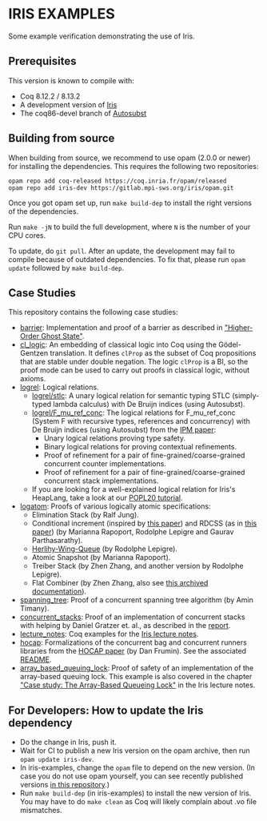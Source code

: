 # IRIS EXAMPLES

Some example verification demonstrating the use of Iris.

## Prerequisites

This version is known to compile with:

 - Coq 8.12.2 / 8.13.2
 - A development version of [Iris](https://gitlab.mpi-sws.org/iris/iris)
 - The coq86-devel branch of [Autosubst](https://github.com/uds-psl/autosubst)

## Building from source

When building from source, we recommend to use opam (2.0.0 or newer) for
installing the dependencies.  This requires the following two repositories:

    opam repo add coq-released https://coq.inria.fr/opam/released
    opam repo add iris-dev https://gitlab.mpi-sws.org/iris/opam.git

Once you got opam set up, run `make build-dep` to install the right versions
of the dependencies.

Run `make -jN` to build the full development, where `N` is the number of your
CPU cores.

To update, do `git pull`.  After an update, the development may fail to compile
because of outdated dependencies.  To fix that, please run `opam update`
followed by `make build-dep`.

## Case Studies

This repository contains the following case studies:

* [barrier](theories/barrier): Implementation and proof of a barrier as
  described in ["Higher-Order Ghost State"](http://doi.acm.org/10.1145/2818638).
* [cl_logic](theories/cl_logic): An embedding of classical logic into Coq using
  the Gödel-Gentzen translation. It defines `clProp` as the subset of Coq
  propositions that are stable under double negation. The logic `clProp` is a
  BI, so the proof mode can be used to carry out proofs in classical logic,
  without axioms.
* [logrel](theories/logrel): Logical relations.
  - [logrel/stlc](theories/logrel/stlc): A unary logical relation for semantic
    typing STLC (simply-typed lambda calculus) with De Bruijn indices (using
    Autosubst).
  - [logrel/F_mu_ref_conc](theories/logrel/F_mu_ref_conc): The logical relations
    for F_mu_ref_conc (System F with recursive types, references and concurrency)
    with De Bruijn indices (using Autosubst) from the
    [IPM paper](http://doi.acm.org/10.1145/3093333.3009855):
    + Unary logical relations proving type safety.
    + Binary logical relations for proving contextual refinements.
    + Proof of refinement for a pair of fine-grained/coarse-grained
      concurrent counter implementations.
    + Proof of refinement for a pair of fine-grained/coarse-grained
      concurrent stack implementations.
  - If you are looking for a well-explained logical relation for Iris's HeapLang,
    take a look at our [POPL20 tutorial](https://gitlab.mpi-sws.org/iris/tutorial-popl20/).
* [logatom](theories/logrel_heaplang): Proofs of various logically atomic specifications:
  - Elimination Stack (by Ralf Jung).
  - Conditional increment (inspired by [this paper](https://people.mpi-sws.org/~dreyer/papers/relcon/paper.pdf))
    and RDCSS (as in [this paper](https://timharris.uk/papers/2002-disc.pdf))
    (by Marianna Rapoport, Rodolphe Lepigre and Gaurav Parthasarathy).
  - [Herlihy-Wing-Queue](https://cs.brown.edu/~mph/HerlihyW90/p463-herlihy.pdf)
    (by Rodolphe Lepigre).
  - Atomic Snapshot (by Marianna Rapoport).
  - Treiber Stack (by Zhen Zhang, and another version by Rodolphe Lepigre).
  - Flat Combiner (by Zhen Zhang, also see
    [this archived documentation](https://gitlab.mpi-sws.org/FP/iris-atomic/tree/master/docs)).
* [spanning_tree](theories/spanning_tree): Proof of a concurrent spanning tree
  algorithm (by Amin Timany).
* [concurrent_stacks](theories/concurrent_stacks): Proof of an implementation of
  concurrent stacks with helping by Daniel Gratzer et. al., as described in the
  [report](http://iris-project.org/pdfs/2017-case-study-concurrent-stacks-with-helping.pdf).
* [lecture_notes](theories/lecture_notes): Coq examples for the
  [Iris lecture notes](http://iris-project.org/tutorial-material.html).
* [hocap](theories/hocap): Formalizations of the concurrent bag and concurrent
  runners libraries from the [HOCAP paper](https://dl.acm.org/citation.cfm?id=2450283)
  (by Dan Frumin). See the associated [README](theories/hocap/README.md).
* [array_based_queuing_lock](/theories/array_based_queuing_lock): Proof of
  safety of an implementation of the array-based queuing lock. This example is
  also covered in the chapter ["Case study: The Array-Based Queueing
  Lock"](https://iris-project.org/tutorial-pdfs/iris-lecture-notes.pdf#section.10)
  in the Iris lecture notes.

## For Developers: How to update the Iris dependency

* Do the change in Iris, push it.
* Wait for CI to publish a new Iris version on the opam archive, then run
  `opam update iris-dev`.
* In iris-examples, change the `opam` file to depend on the new version.
  (In case you do not use opam yourself, you can see recently published versions
  [in this repository](https://gitlab.mpi-sws.org/iris/opam/commits/master).)
* Run `make build-dep` (in iris-examples) to install the new version of Iris.
  You may have to do `make clean` as Coq will likely complain about .vo file
  mismatches.
